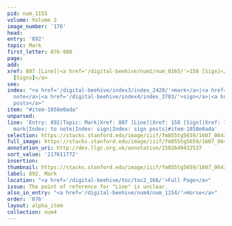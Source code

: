 ```yaml
---
pid: num_1155
volume: Volume 2
image_number: '176'
head:
entry: '892'
topic: Mark
first_letter: 876-900
page:
add:
xref: 807 [Line]|<a href='/digital-beehive/num1/num_0165/'>158 [Sign]</a>|<a href='/digital-beehive/num5/num_1391/'>1040
  [Signs]</a>
see:
index: "<a href='/digital-beehive/index3/index_2428/'>mark</a>|<a href='/digital-beehive/index3/index_2736/'>to
  note</a>|<a href='/digital-beehive/index4/index_3703/'>sign</a>|<a href='/digital-beehive/index4/index_3704/'>sign
  posts</a>"
item: "#item-1858e0ada"
unparsed:
line: 'Entry: 892|Topic: Mark|Xref: 807 [Line]|Xref: 158 [Sign]|Xref: 1040 [Signs]|Index:
  mark|Index: to note|Index: sign|Index: sign posts|#item-1858e0ada'
selection: https://stacks.stanford.edu/image/iiif/fm855tg5659/1607_0643/916,1772,2878,615/full/0/default.jpg
full_image: https://stacks.stanford.edu/image/iiif/fm855tg5659/1607_0643/full/full/0/default.jpg
annotation_uri: http://dev.llgc.org.uk/annotation/1582649432537
sort_value: '217611772'
insertion:
thumbnail: https://stacks.stanford.edu/image/iiif/fm855tg5659/1607_0643/916,1772,600,180/250,/0/default.jpg
label: 892. Mark
location: "<a href='/digital-beehive/toc/toc2_166/'>Full Page</a>"
issue: The point of reference for "Line" is unclear.
also_in_entry: "<a href='/digital-beehive/num4/num_1154/'>Horse</a>"
order: '076'
layout: alpha_item
collection: num4
---
```


